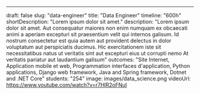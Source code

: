 ---

draft: false
slug: "data-engineer"
title: "Data Engineer"
timeline: "600h"
shortDescription: "Lorem ipsum dolor sit amet."
description: "Lorem ipsum dolor sit amet. Aut consequatur maiores non enim numquam ex obcaecati animi a aperiam excepturi sit praesentium velit qui internos galisum. Id nostrum consectetur est quia autem aut provident delectus in dolor voluptatum aut perspiciatis ducimus. Hic exercitationem iste sit necessitatibus natus ut veritatis sint aut excepturi eius ut corrupti nemo At veritatis pariatur aut laudantium galisum"
outcomes: "Site Internet, Application mobile et web, Programmation interfaces d'application, Python applications, Django web framework, Java and Spring framework, Dotnet and .NET Core"
students: "254"
image: images/data_science.png
videoUrl: https://www.youtube.com/watch?v=r7HlR2oFNuI
